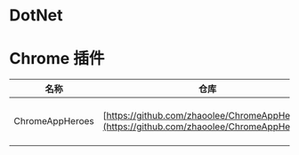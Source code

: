 # DotNet

# Chrome 插件
名称| 仓库 | Star
-|-|-|
ChromeAppHeroes|[https://github.com/zhaoolee/ChromeAppHeroes](https://github.com/zhaoolee/ChromeAppHeroes)|[![GitHub Repo stars](https://img.shields.io/github/stars/zhaoolee/ChromeAppHeroes?style=for-the-badge)](https://github.com/zhaoolee/ChromeAppHeroes/stargazers)
